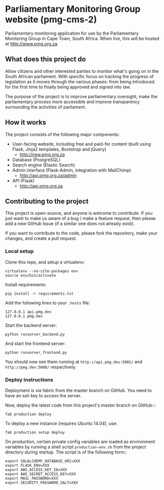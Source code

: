 Parliamentary Monitoring Group website (pmg-cms-2)
==================================================

Parliamentary monitoring application for use by the Parliamentary Monitoring Group in Cape Town, South Africa. 
When live, this will be hosted at http://www.pmg.org.za.

## What does this project do

Allow citizens and other interested parties to monitor what's going on in the South African parliament. With specific 
focus on tracking the progress of legislation as it moves through the various phases: from being introduced for the 
first time to finally being approved and signed into law.

The purpose of the project is to improve parliamentary oversight, make the parliamentary process more accessible
and improve transparency surrounding the activities of parliament.

## How it works

The project consists of the following major components:

  * User-facing website, including free and paid-for content (built using Flask, Jinja2 templates, Bootstrap and jQuery)
    * http://new.pmg.org.za
  * Database (PostgreSQL)
  * Search engine (Elastic Search)
  * Admin interface (Flask-Admin, integration with MailChimp)
    * http://api.pmg.org.za/admin
  * API (Flask)
    * http://api.pmg.org.za

## Contributing to the project

This project is open-source, and anyone is welcome to contribute. If you just want to make us aware of a bug / make
a feature request, then please add a new GitHub Issue (if a similar one does not already exist).

If you want to contribute to the code, please fork the repository, make your changes, and create a pull request.

### Local setup

Clone this repo, and setup a virtualenv:

    virtualenv --no-site-packages env
    source env/bin/activate

Install requirements:

    pip install -r requirements.txt

Add the following lines to your `.hosts` file:

    127.0.0.1 api.pmg.dev
    127.0.0.1 pmg.dev

Start the backend server:

    python runserver_backend.py

And start the frontend server:

    python runserver_frontend.py

You should now see them running at `http://api.pmg.dev:5001/` and `http://pmg.dev:5000/` respectively.


### Deploy instructions

Deployment is via fabric from the master branch on GitHub. You need to have an ssh key to access the server.

Now, deploy the latest code from this project's master branch on GitHub:::

    fab production deploy

To deploy a new instance (requires Ubuntu 14.04), use:

    fab production setup deploy

On production, certain private config variables are loaded as environment variables by running
a shell script `production-env.sh` from the project directory during startup. The script is of
the following form::

    export SQLALCHEMY_DATABASE_URI=XXX
    export FLASK_ENV=XXX
    export AWS_ACCESS_KEY_ID=XXX
    export AWS_SECRET_ACCESS_KEY=XXX
    export MAIL_PASSWORD=XXX
    export SECURITY_PASSWORD_SALT=XXX

